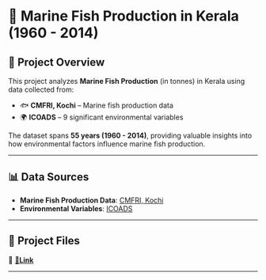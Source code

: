 # 🌊 Marine Fish Production in Kerala (1960 - 2014)

## 📌 Project Overview
This project analyzes **Marine Fish Production** (in tonnes) in Kerala using data collected from:
- 🐟 **CMFRI, Kochi** – Marine fish production data  
- 🌍 **ICOADS** – 9 significant environmental variables  

The dataset spans **55 years (1960 - 2014)**, providing valuable insights into how environmental factors influence marine fish production.

---

## 📊 Data Sources
- **Marine Fish Production Data**: [CMFRI, Kochi](https://www.cmfri.org.in/)  
- **Environmental Variables**: [ICOADS](https://icoads.noaa.gov/)  

---

## 📂 Project Files
🔹 **[📄Link ](https://bit.ly/fisheries_production_forecasting_project)**  

---
<!--
## ⚙️ Methodology
1. **Data Collection** 📥 – Compiled data from CMFRI & ICOADS  
2. **Data Preprocessing** 🛠 – Cleaning & normalization  
3. **Statistical Analysis** 📊 – Trends & correlations  
4. **Model Development** 🤖 – Predictive modeling for fish production  
5. **Results & Insights** 📈 – Key findings and conclusions  

---

## 📜 Citation
If you use this data, kindly cite:

-->
